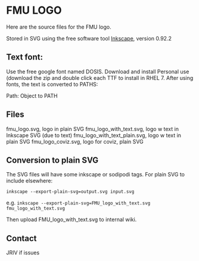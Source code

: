 # FMU LOGO

Here are the source files for the FMU logo.

Stored in SVG using the free software tool [Inkscape](https://inkscape.org/), version 0.92.2


## Text font:

Use the free google font named DOSIS. Download and
install Personal use (download the zip and double click each TTF
to install in RHEL 7. After using fonts, the text is converted to PATHS:

Path: Object to PATH

## Files

fmu_logo.svg, logo in plain SVG
fmu_logo_with_text.svg, logo w text in Inkscape SVG (due to text)
fmu_logo_with_text_plain.svg, logo w text in plain SVG
fmu_logo_coviz.svg, logo for coviz, plain SVG

## Conversion to plain SVG

The SVG files will have some inkscape or sodipodi tags. For plain SVG to include elsewhere:

```inkscape --export-plain-svg=output.svg input.svg```

e.g.
```inkscape --export-plain-svg=FMU_logo_with_text.svg fmu_logo_with_text.svg```

Then upload FMU_logo_with_text.svg to internal wiki.


## Contact

JRIV if issues
